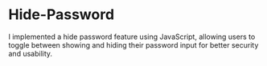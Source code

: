 # Hide-Password
I implemented a hide password feature using JavaScript, allowing users to toggle between showing and hiding their password input for better security and usability.

